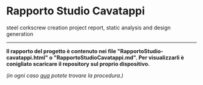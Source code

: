 # Rapporto Studio Cavatappi

steel corkscrew creation project report, static analysis and design generation

---


**Il rapporto del progetto è contenuto nei file "RapportoStudio-cavatappi.html" o "RapportoStudioCavatappi.md". Per visualizzarli è conigliato scaricare il repository sul proprio dispositivo.**

*(in ogni caso <a href="https://www.wikihow.it/Scaricare-una-Cartella-da-GitHub#:~:text=Accedi%20alla%20posizione%20in%20cui,che%20vuoi%20scaricare%20o%20clonare.&text=Clicca%20sul%20pulsante%20verde%20Clone%20or%20Download%20visualizzato%20sulla%20destra%20della%20pagina.&text=Clicca%20sul%20pulsante%20Download%20ZIP,sotto%20forma%20di%20file%20ZIP." target="_blank">qua</a> potete trovare la procedura.)*
